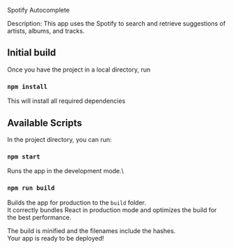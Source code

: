 Spotify Autocomplete

Description: This app uses the Spotify to search and retrieve suggestions of artists, albums, and tracks.

## Initial build
Once you have the project in a local directory, run
### `npm install`
This will install all required dependencies

## Available Scripts
In the project directory, you can run:
### `npm start`

Runs the app in the development mode.\


### `npm run build`

Builds the app for production to the `build` folder.\
It correctly bundles React in production mode and optimizes the build for the best performance.

The build is minified and the filenames include the hashes.\
Your app is ready to be deployed!